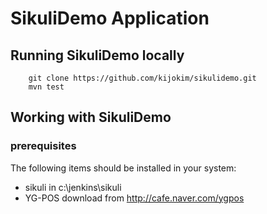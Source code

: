 # SikuliDemo Application


## Running SikuliDemo locally
```
	git clone https://github.com/kijokim/sikulidemo.git
	mvn test
```



## Working with SikuliDemo

### prerequisites
The following items should be installed in your system:
* sikuli in c:\jenkins\sikuli
* YG-POS download from http://cafe.naver.com/ygpos 
